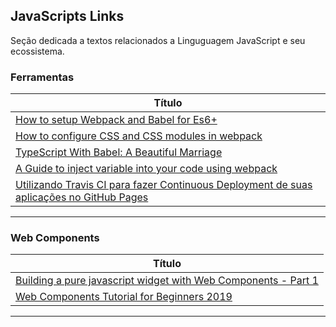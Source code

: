 ## JavaScripts Links 

Seção dedicada a textos relacionados a Linguguagem JavaScript e seu ecossistema.

### Ferramentas

|**Título**|
|---|
|[How to setup Webpack and Babel for Es6+]|
|[How to configure CSS and CSS modules in webpack]|
|[TypeScript With Babel: A Beautiful Marriage]|
|[A Guide to inject variable into your code using webpack]|
|[Utilizando Travis CI para fazer Continuous Deployment de suas aplicações no GitHub Pages]|
------------

### Web Components

|**Título**|
|---|
|[Building a pure javascript widget with Web Components - Part 1]|
|[Web Components Tutorial for Beginners 2019]|
------------

[How to setup Webpack and Babel for Es6+]: <https://dev.to/alecgodwin/how-to-setup-webpack-and-babel-for-es6-dpk>
[How to configure CSS and CSS modules in webpack]: <https://blog.jakoblind.no/css-modules-webpack/>
[TypeScript With Babel: A Beautiful Marriage]: <https://iamturns.com/typescript-babel/>
[A Guide to inject variable into your code using webpack]: <https://medium.com/curofy-engineering/a-guide-to-inject-variable-into-your-code-using-webpack-36c49fcc1dcd>

[Building a pure javascript widget with Web Components - Part 1]: <https://makerbubble.com/building-a-plain-javascript-widget-with-es6/>
[Web Components Tutorial for Beginners 2019]: <https://www.robinwieruch.de/web-components-tutorial>
[Utilizando Travis CI para fazer Continuous Deployment de suas aplicações no GitHub Pages]: <https://medium.com/trainingcenter/utilizando-travis-ci-para-fazer-continuous-deployment-de-suas-aplica%C3%A7%C3%B5es-no-github-pages-e86c6b55cba1>
